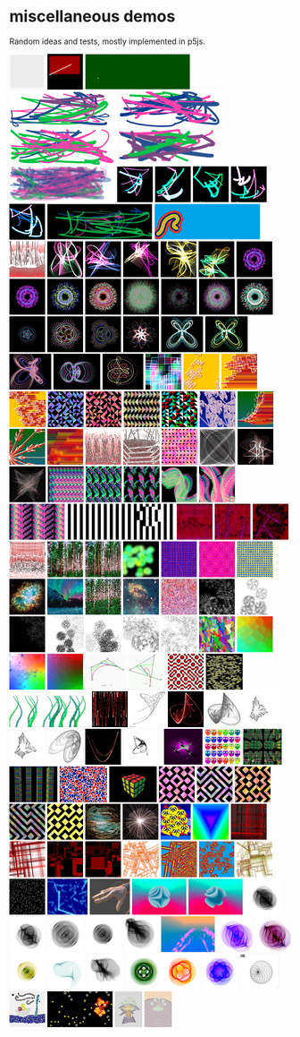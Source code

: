 # miscellaneous demos
Random ideas and tests, mostly implemented in p5js.

![](https://github.com/alinen/misc/blob/master/media/1480617771-mouseFollow1.thumbnail.gif)
![](https://github.com/alinen/misc/blob/master/media/1480898927-sph.thumbnail.gif)
![](https://github.com/alinen/misc/blob/master/media/1480989477-fieldworm.thumbnail.gif)
![](https://github.com/alinen/misc/blob/master/media/1481061056-staticScribble.thumbnail.png)
![](https://github.com/alinen/misc/blob/master/media/1481061096-staticScribble2.thumbnail.png)
![](https://github.com/alinen/misc/blob/master/media/1481061121-staticScribble3.thumbnail.png)
![](https://github.com/alinen/misc/blob/master/media/1481061197-scribble.thumbnail.gif)
![](https://github.com/alinen/misc/blob/master/media/1481121741-scribble2.thumbnail.gif)
![](https://github.com/alinen/misc/blob/master/media/1481502803-glow1.thumbnail.png)
![](https://github.com/alinen/misc/blob/master/media/1481502847-glow2.thumbnail.png)
![](https://github.com/alinen/misc/blob/master/media/1481502880-glow3.thumbnail.png)
![](https://github.com/alinen/misc/blob/master/media/1481502902-glow4.thumbnail.png)
![](https://github.com/alinen/misc/blob/master/media/1481502929-glow5.thumbnail.png)
![](https://github.com/alinen/misc/blob/master/media/1481594746-scribbles4.thumbnail.gif)
![](https://github.com/alinen/misc/blob/master/media/1481734980-rainbowBrush.thumbnail.gif)
![](https://github.com/alinen/misc/blob/master/media/1481838178-SPHLandscape1.thumbnail.png)
![](https://github.com/alinen/misc/blob/master/media/1482023101-glow6.thumbnail.png)
![](https://github.com/alinen/misc/blob/master/media/1482023101-glow7.thumbnail.png)
![](https://github.com/alinen/misc/blob/master/media/1482023101-glow8.thumbnail.png)
![](https://github.com/alinen/misc/blob/master/media/1482024523-glow9.thumbnail.png)
![](https://github.com/alinen/misc/blob/master/media/1482024624-glow10.thumbnail.png)
![](https://github.com/alinen/misc/blob/master/media/1482030401-spiroflower1.thumbnail.png)
![](https://github.com/alinen/misc/blob/master/media/1482030467-spiroflower1.thumbnail.gif)
![](https://github.com/alinen/misc/blob/master/media/1482030602-spiroflower2.thumbnail.png)
![](https://github.com/alinen/misc/blob/master/media/1482030683-spiroflower3.thumbnail.png)
![](https://github.com/alinen/misc/blob/master/media/1482030805-spiroflower4.thumbnail.png)
![](https://github.com/alinen/misc/blob/master/media/1482030883-spiroflower.thumbnail.gif)
![](https://github.com/alinen/misc/blob/master/media/1482030924-spiroflower5.thumbnail.png)
![](https://github.com/alinen/misc/blob/master/media/1482031384-spiroflower6.thumbnail.png)
![](https://github.com/alinen/misc/blob/master/media/1482034638-spirograph1.thumbnail.png)
![](https://github.com/alinen/misc/blob/master/media/1482035112-spirograph2.thumbnail.png)
![](https://github.com/alinen/misc/blob/master/media/1482035996-spirograph3.thumbnail.png)
![](https://github.com/alinen/misc/blob/master/media/1482036109-spirograph4.thumbnail.png)
![](https://github.com/alinen/misc/blob/master/media/1482100511-butterfly1.thumbnail.png)
![](https://github.com/alinen/misc/blob/master/media/1482100610-butterfly2.thumbnail.png)
![](https://github.com/alinen/misc/blob/master/media/1482100837-butterfly3.thumbnail.png)
![](https://github.com/alinen/misc/blob/master/media/1482101167-Lissajous1.thumbnail.png)
![](https://github.com/alinen/misc/blob/master/media/1482101437-Lissajous2.thumbnail.png)
![](https://github.com/alinen/misc/blob/master/media/1482291800-lsystem-kochIsland.thumbnail.png)
![](https://github.com/alinen/misc/blob/master/media/1482362956-lsystem2.thumbnail.png)
![](https://github.com/alinen/misc/blob/master/media/1482363081-lsystem2-2.thumbnail.png)
![](https://github.com/alinen/misc/blob/master/media/1482363604-lsystem2-3.thumbnail.png)
![](https://github.com/alinen/misc/blob/master/media/1482470913-truchet1.thumbnail.png)
![](https://github.com/alinen/misc/blob/master/media/1482470961-truchet2.thumbnail.png)
![](https://github.com/alinen/misc/blob/master/media/1482471235-trunchet1.thumbnail.gif)
![](https://github.com/alinen/misc/blob/master/media/1482471293-truchet3.thumbnail.png)
![](https://github.com/alinen/misc/blob/master/media/1482560928-lsystem5.1.thumbnail.png)
![](https://github.com/alinen/misc/blob/master/media/1482560945-lsystem-branch-greenred.thumbnail.png)
![](https://github.com/alinen/misc/blob/master/media/1482560964-lsystem-branch-greenred2.thumbnail.png)
![](https://github.com/alinen/misc/blob/master/media/1482561009-lsystem-branch-greenred3.thumbnail.png)
![](https://github.com/alinen/misc/blob/master/media/1482898219-SPHLandscape2.thumbnail.png)
![](https://github.com/alinen/misc/blob/master/media/1482899107-SPHLandscape3.thumbnail.png)
![](https://github.com/alinen/misc/blob/master/media/1483123940-truchet4.thumbnail.png)
![](https://github.com/alinen/misc/blob/master/media/1483224753-critters1-web.thumbnail.png)
![](https://github.com/alinen/misc/blob/master/media/1483233907-critters3-web.thumbnail.png)
![](https://github.com/alinen/misc/blob/master/media/1483242631-webNebula.thumbnail.gif)
![](https://github.com/alinen/misc/blob/master/media/1483411866-scribble6.1.thumbnail.png)
![](https://github.com/alinen/misc/blob/master/media/1483414047-scribble9.thumbnail.png)
![](https://github.com/alinen/misc/blob/master/media/1483414071-scribble8.thumbnail.png)
![](https://github.com/alinen/misc/blob/master/media/1483414189-scribble6.thumbnail.png)
![](https://github.com/alinen/misc/blob/master/media/1483414246-scribble10.thumbnail.png)
![](https://github.com/alinen/misc/blob/master/media/1483490007-scribble7.thumbnail.png)
![](https://github.com/alinen/misc/blob/master/media/1483929749-mouseFollow4.thumbnail.gif)
![](https://github.com/alinen/misc/blob/master/media/1483929870-SPHAttract.thumbnail.gif)
![](https://github.com/alinen/misc/blob/master/media/1483929870-SPHAttract2.thumbnail.gif)
![](https://github.com/alinen/misc/blob/master/media/1483929870-SPHAttract3.thumbnail.gif)
![](https://github.com/alinen/misc/blob/master/media/1483929870-SPHLandscape4.thumbnail.png)
![](https://github.com/alinen/misc/blob/master/media/1484265634-birches1.thumbnail.png)
![](https://github.com/alinen/misc/blob/master/media/1484265634-birches2.thumbnail.png)
![](https://github.com/alinen/misc/blob/master/media/1484265634-blob.thumbnail.gif)
![](https://github.com/alinen/misc/blob/master/media/1484265634-motionIllusion.thumbnail.png)
![](https://github.com/alinen/misc/blob/master/media/1484265634-motionIllusion2.thumbnail.png)
![](https://github.com/alinen/misc/blob/master/media/1484266749-motionIllusion3.thumbnail.png)
![](https://github.com/alinen/misc/blob/master/media/1484455685-nebula.thumbnail.png)
![](https://github.com/alinen/misc/blob/master/media/1484455828-northernlights.thumbnail.png)
![](https://github.com/alinen/misc/blob/master/media/1484456563-birches3.thumbnail.png)
![](https://github.com/alinen/misc/blob/master/media/1484456697-nebula2.thumbnail.png)
![](https://github.com/alinen/misc/blob/master/media/1484537507-yarndrawer.thumbnail.png)
![](https://github.com/alinen/misc/blob/master/media/1484538242-whateverpuff.thumbnail.png)
![](https://github.com/alinen/misc/blob/master/media/1484710249-Puff.thumbnail.png)
![](https://github.com/alinen/misc/blob/master/media/1484710308-Puff2.thumbnail.png)
![](https://github.com/alinen/misc/blob/master/media/1484710366-Puff3.thumbnail.png)
![](https://github.com/alinen/misc/blob/master/media/1484710498-Puff4.thumbnail.png)
![](https://github.com/alinen/misc/blob/master/media/1484710546-Puff5.thumbnail.png)
![](https://github.com/alinen/misc/blob/master/media/1484710633-Puff6.thumbnail.png)
![](https://github.com/alinen/misc/blob/master/media/1484887225-animationTest.thumbnail.gif)
![](https://github.com/alinen/misc/blob/master/media/1485924532-animationTest2.thumbnail.gif)
![](https://github.com/alinen/misc/blob/master/media/1486003166-cloud.thumbnail.png)
![](https://github.com/alinen/misc/blob/master/media/1486003740-animationTest3.thumbnail.gif)
![](https://github.com/alinen/misc/blob/master/media/1486090836-catmulrom.thumbnail.gif)
![](https://github.com/alinen/misc/blob/master/media/1486179164-curlyQ.thumbnail.gif)
![](https://github.com/alinen/misc/blob/master/media/1486262202-truchetTiles.thumbnail.gif)
![](https://github.com/alinen/misc/blob/master/media/1486265922-eyes.thumbnail.gif)
![](https://github.com/alinen/misc/blob/master/media/1486874841-grass.thumbnail.gif)
![](https://github.com/alinen/misc/blob/master/media/1486948827-1Dattractor1.thumbnail.png)
![](https://github.com/alinen/misc/blob/master/media/1486948827-attractor2D1.thumbnail.png)
![](https://github.com/alinen/misc/blob/master/media/1486948827-attractor2D2.thumbnail.png)
![](https://github.com/alinen/misc/blob/master/media/1486948827-attractor2D3.thumbnail.png)
![](https://github.com/alinen/misc/blob/master/media/1486948827-attractor2D4.thumbnail.png)
![](https://github.com/alinen/misc/blob/master/media/1486948827-attractor2D5.thumbnail.png)
![](https://github.com/alinen/misc/blob/master/media/1486948827-attractor2D6.thumbnail.png)
![](https://github.com/alinen/misc/blob/master/media/1486948827-attractor2DHenonMap.thumbnail.png)
![](https://github.com/alinen/misc/blob/master/media/1486957309-attractor2D.thumbnail.gif)
![](https://github.com/alinen/misc/blob/master/media/1488512347-drone.thumbnail.gif)
![](https://github.com/alinen/misc/blob/master/media/1488768293-owlsvg.thumbnail.png)
![](https://github.com/alinen/misc/blob/master/media/1488855134-rubiks.thumbnail.gif)
![](https://github.com/alinen/misc/blob/master/media/1488938444-rubiks1.thumbnail.gif)
![](https://github.com/alinen/misc/blob/master/media/1488997615-voronoi-wrongblend.thumbnail.png)
![](https://github.com/alinen/misc/blob/master/media/1489032058-rubiks2.thumbnail.gif)
![](https://github.com/alinen/misc/blob/master/media/1493055309-truchet5.thumbnail.png)
![](https://github.com/alinen/misc/blob/master/media/1493055325-truchet6.thumbnail.png)
![](https://github.com/alinen/misc/blob/master/media/1493055343-truchet7.thumbnail.png)
![](https://github.com/alinen/misc/blob/master/media/1493055388-truchet8.thumbnail.png)
![](https://github.com/alinen/misc/blob/master/media/1493055424-truchet9.thumbnail.png)
![](https://github.com/alinen/misc/blob/master/media/1495506880-dots.thumbnail.gif)
![](https://github.com/alinen/misc/blob/master/media/1495595001-dandilion.thumbnail.png)
![](https://github.com/alinen/misc/blob/master/media/1495678635-whatever.thumbnail.png)
![](https://github.com/alinen/misc/blob/master/media/1495770976-TriangleHues.thumbnail.gif)
![](https://github.com/alinen/misc/blob/master/media/1495858398-pipes.thumbnail.png)
![](https://github.com/alinen/misc/blob/master/media/1495858654-pipes1.thumbnail.png)
![](https://github.com/alinen/misc/blob/master/media/1496002509-redblacksquares.thumbnail.png)
![](https://github.com/alinen/misc/blob/master/media/1496002552-redblacksquares1.thumbnail.png)
![](https://github.com/alinen/misc/blob/master/media/1496014499-subdivide1.thumbnail.png)
![](https://github.com/alinen/misc/blob/master/media/1496197972-rainbows2.thumbnail.png)
![](https://github.com/alinen/misc/blob/master/media/1496198158-rainbows2.thumbnail.gif)
![](https://github.com/alinen/misc/blob/master/media/1496366500-subdivide2.thumbnail.png)
![](https://github.com/alinen/misc/blob/master/media/1497275416-stars.thumbnail.png)
![](https://github.com/alinen/misc/blob/master/media/1497562632-constellations.thumbnail.gif)
![](https://github.com/alinen/misc/blob/master/media/1497987452-nightmareHands.thumbnail.gif)
![](https://github.com/alinen/misc/blob/master/media/1500169407-curiousSphere1.thumbnail.gif)
![](https://github.com/alinen/misc/blob/master/media/1500259880-curiousSphere2.thumbnail.gif)
![](https://github.com/alinen/misc/blob/master/media/1527538452-roseLineNoise.thumbnail.png)
![](https://github.com/alinen/misc/blob/master/media/1527549157-roseLineNoise2.thumbnail.png)
![](https://github.com/alinen/misc/blob/master/media/1527549469-roseLine1.thumbnail.png)
![](https://github.com/alinen/misc/blob/master/media/1527549548-roseLine0.9.thumbnail.png)
![](https://github.com/alinen/misc/blob/master/media/1527549688-roseLineNoise3.thumbnail.png)
![](https://github.com/alinen/misc/blob/master/media/1527550081-particleGhosts.thumbnail.gif)
![](https://github.com/alinen/misc/blob/master/media/1527646990-rosePurple1.thumbnail.png)
![](https://github.com/alinen/misc/blob/master/media/1527647464-roseColor2.thumbnail.png)
![](https://github.com/alinen/misc/blob/master/media/1527648192-roseColor3.thumbnail.png)
![](https://github.com/alinen/misc/blob/master/media/1527648604-roseCurveTrace1.thumbnail.gif)
![](https://github.com/alinen/misc/blob/master/media/1527732253-roseLineParamVary.thumbnail.png)
![](https://github.com/alinen/misc/blob/master/media/1527732721-roseClassic.thumbnail.png)
![](https://github.com/alinen/misc/blob/master/media/1527733052-roseClassic2.thumbnail.png)
![](https://github.com/alinen/misc/blob/master/media/1527733185-roseClassic3.thumbnail.png)
![](https://github.com/alinen/misc/blob/master/media/1528381656-roseExplore1.thumbnail.gif)
![](https://github.com/alinen/misc/blob/master/media/1558036989-StillLife.thumbnail.png)
![](https://github.com/alinen/misc/blob/master/media/1584206879-tinybattles.thumbnail.gif)
![](https://github.com/alinen/misc/blob/master/media/1586389659-octomistake.thumbnail.png)
![](https://github.com/alinen/misc/blob/master/media/1586389955-plantTest.thumbnail.png)
